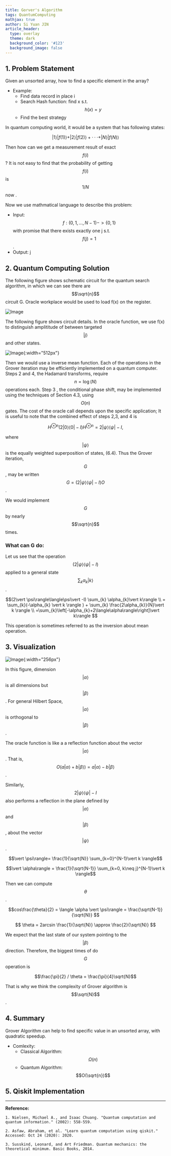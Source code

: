 ```yaml
---
title: Gorver's Algorithm
tags: QuantumComputing
mathjax: true
author: Si Yuan JIN
article_header:
  type: overlay
  theme: dark
  background_color: '#123'
  background_image: false
---
```


## 1. Problem Statement
Given an unsorted array, how to find a specific element in the array?

- Example:
  - Find data record in place i
  - Search Hash function: find x s.t. $$h(x)=y$$
  - Find the best strategy

In quantum computing world, it would be a system that has following states:

$$\vert 1 \rangle \vert f(1) \rangle + \vert 2 \rangle \vert f(2) \rangle + ··· + \vert N \rangle \vert f(N) \rangle$$

Then how can we get a measurement result of exact $$f(i)$$? It is not easy to find that the probability of getting $$f(i)$$ is $$1/N$$ now .

Now we use mathmatical language to describe this problem:
- Input: $$f:(0,1,...,N-1)->\{0,1\}$$ with promise that there exists exactly one j s.t. $$f(j)=1$$.
- Output: j


## 2. Quantum Computing Solution
The following figure shows schematic circuit for the quantum search algorithm, in which we can see there are $$\sqrt{n}$$ circuit G. Oracle workplace would be used to load f(x) on the register.

![Image](/assets/images/posts/Grover/CircuitSolution.png "Image@512x512")

The following figure shows circuit details. In the oracle function, we use f(x) to distinguish amplititude of between targeted $$\vert j \rangle$$ and other states.

![Image](/assets/images/posts/Grover/CircuitG.png "Image@512x512"){:width="512px"}

Then we would use a inverse mean function. Each of the operations in the Grover iteration may be efficiently implemented on a quantum computer. Steps 2 and 4, the Hadamard transforms, require $$n=\log (N)$$ operations each. Step 3 , the conditional phase shift, may be implemented using the techniques of Section 4.3, using $$O(n)$$ gates. The cost of the oracle call depends upon the specific application; It is useful to note that the combined effect of steps 2,3, and 4 is

$$
H^{\otimes n}(2\vert 0\rangle\langle 0\vert -I) H^{\otimes n}=2\vert \psi\rangle\langle\psi\vert -I,
$$

where $$\vert \psi\rangle$$ is the equally weighted superposition of states, (6.4). Thus the Grover iteration, $$G$$, may be written $$G=(2\vert \psi\rangle\langle\psi\vert -I) O$$.

We would implement $$G$$ by nearly $$\sqrt{n}$$ times.

### What can G do:
Let us see that the operation $$(2\vert \psi\rangle\langle\psi\vert -I)$$ applied to a general state $$\sum_{k} \alpha_{k}\vert k\rangle$$.

$$(2\vert \psi\rangle\langle\psi\vert -I) \sum_{k} \alpha_{k}\vert k\rangle \\ 
= \sum_{k}(-\alpha_{k} \vert k \rangle ) + \sum_{k} \frac{2\alpha_{k}}{N}\vert k \rangle \\
=\sum_{k}\left[-\alpha_{k}+2\langle\alpha\rangle\right]\vert k\rangle
 $$

This operation is sometimes referred to as the inversion about mean operation.

## 3. Visualization

![Image](/assets/images/posts/Grover/Grover.png "Image@512x512"){:width="256px"}

In this figure, dimension $$\vert \alpha \rangle$$ is all dimensions but $$\vert \beta \rangle$$ . For general Hilbert Space, $$\vert \alpha \rangle$$ is orthogonal to $$\vert \beta \rangle$$.

The oracle function is like a a reflection function about the vector $$\vert\alpha\rangle$$. That is, $$O(a\vert \alpha\rangle+b\vert \beta\rangle)=a\vert \alpha\rangle-b\vert \beta\rangle$$. 

Similarly, $$2\vert \psi\rangle\langle\psi\vert -I$$ also performs a reflection in the plane defined by $$\vert \alpha\rangle$$ and $$\vert \beta\rangle$$, about the vector $$\vert \psi\rangle$$. 

$$\vert \psi\rangle= \frac{1}{\sqrt{N}} \sum_{k=0}^{N-1}\vert k \rangle$$

$$\vert \alpha\rangle = \frac{1}{\sqrt{N-1}} \sum_{k=0, k\neq j}^{N-1}\vert k \rangle$$

Then we can compute $$\theta$$.

$$cos\frac{\theta}{2} = \langle \alpha \vert \psi\rangle = \frac{\sqrt{N-1}}{\sqrt{N}}  $$ 


$$ \theta = 2arcsin \frac{1}{\sqrt{N}} \approx \frac{2}{\sqrt{N}}  $$

We expect that the last state of our system pointing to the $$\vert \beta \rangle$$ direction. Therefore, the biggest times of do $$G$$ operation is 

$$\frac{\pi}{2} / \theta = \frac{\pi}{4}\sqrt{N}$$

That is why we think the complexity of Grover algorithm is $$\sqrt{N}$$.

## 4. Summary

Grover Algorithm can help to find specific value in an unsorted array, with quadratic speedup.

- Comlexity:
  - Classical Algorithm: $$\Omega(n)$$
  - Quantum Algorithm: $$O(\sqrt{n})$$

## 5. Qiskit Implementation


---

**Reference:**

`1. Nielsen, Michael A., and Isaac Chuang. "Quantum computation and quantum information." (2002): 558-559.`

`2. Asfaw, Abraham, et al. "Learn quantum computation using qiskit." Accessed: Oct 24 (2020): 2020.`

`3. Susskind, Leonard, and Art Friedman. Quantum mechanics: the theoretical minimum. Basic Books, 2014.`